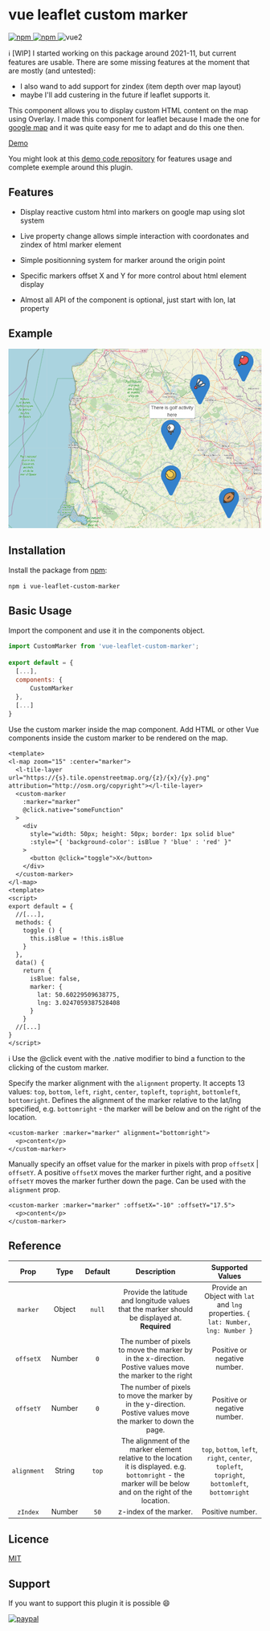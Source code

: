 # vue leaflet custom marker

[
![npm](https://img.shields.io/npm/v/vue-leaflet-custom-marker.svg)
![npm](https://img.shields.io/npm/dm/vue-leaflet-custom-marker.svg)
](https://www.npmjs.com/package/vue-leaflet-custom-marker)
![vue2](https://img.shields.io/badge/vue-2.x-brightgreen.svg)

ℹ️ [WIP] I started working on this package around 2021-11, but current features are usable. There are some missing features at the moment that are mostly (and untested): 
 * I also wand to add support for zindex (item depth over map layout)
 * maybe I'll add custering in the future if leaflet supports it.

This component allows you to display custom HTML content on the map using Overlay.
I made this component for leaflet because I made the one for [google map](https://github.com/eregnier/vue2-gmap-custom-marker) and it was quite easy for me to adapt and do this one then.

[Demo](https://vue-leaflet-custom-marker-demo.pages.dev/)

You might look at this [demo code repository](https://github.com/eregnier/vue-leaflet-custom-marker-demo) for features usage and complete exemple around this plugin.

## Features

- Display reactive custom html into markers on google map using slot system

- Live property change allows simple interaction with coordonates and zindex of html marker element

- Simple positionning system for marker around the origin point

- Specific markers offset X and Y for more control about html element display

- Almost all API of the component is optional, just start with lon, lat property

## Example

![custom markers on vue leaflet map](sample.png)

## Installation

Install the package from [npm](https://www.npmjs.com/package/vue-leaflet-custom-marker):

`npm i vue-leaflet-custom-marker`

## Basic Usage

Import the component and use it in the components object.

```javascript
import CustomMarker from 'vue-leaflet-custom-marker';

export default = {
  [...],
  components: {
      CustomMarker
  },
  [...]
}
```

Use the custom marker inside the map component. Add HTML or other Vue components inside the custom marker to be rendered on the map.

```vue
<template>
<l-map zoom="15" :center="marker">
  <l-tile-layer url="https://{s}.tile.openstreetmap.org/{z}/{x}/{y}.png" attribution="http://osm.org/copyright"></l-tile-layer>
  <custom-marker
    :marker="marker"
    @click.native="someFunction"
  >
    <div
      style="width: 50px; height: 50px; border: 1px solid blue"
      :style="{ 'background-color': isBlue ? 'blue' : 'red' }"
    >
      <button @click="toggle">X</button>
    </div>
  </custom-marker>
</l-map>
<template>
<script>
export default = {
  //[...],
  methods: {
    toggle () {
      this.isBlue = !this.isBlue
    }
  },
  data() {
    return {
      isBlue: false,
      marker: {
        lat: 50.60229509638775,
        lng: 3.0247059387528408
      }
    }
  //[...]
}
</script>
```
ℹ️ Use the @click event with the .native modifier to bind a function to the clicking of the custom marker.

Specify the marker alignment with the `alignment` property. It accepts 13 values: `top`, `bottom`, `left`, `right`, `center`, `topleft`, `topright`, `bottomleft`, `bottomright`. Defines the alignment of the marker relative to the lat/lng specified, e.g. `bottomright` - the marker will be below and on the right of the location.

```vue
<custom-marker :marker="marker" alignment="bottomright">
  <p>content</p>
</custom-marker>
```

<!-- ![custom markers on vue leaflet map](alignment.png) -->

Manually specify an offset value for the marker in pixels with prop `offsetX` | `offsetY`. A positive `offsetX` moves the marker further right, and a positive `offsetY` moves the marker further down the page. Can be used with the `alignment` prop.

```vue
<custom-marker :marker="marker" :offsetX="-10" :offsetY="17.5">
  <p>content</p>
</custom-marker>
```

## Reference

|   **Prop**    | **Type** | **Default** |                                                                        **Description**                                                                        |                                                               **Supported Values**                                                                |
| :-----------: | :------: | :---------: | :-----------------------------------------------------------------------------------------------------------------------------------------------------------: | :-----------------------------------------------------------------------------------------------------------------------------------------------: |
|   `marker`    |  Object  |   `null`    |                                Provide the latitude and longitude values that the marker should be displayed at. **Required**                                 |                                 Provide an Object with `lat` and `lng` properties. `{ lat: Number, lng: Number }`                                 |
|   `offsetX`   |  Number  |     `0`     |                          The number of pixels to move the marker by in the x-direction. Postive values move the marker to the right                           |                                                           Positive or negative number.                                                            |
|   `offsetY`   |  Number  |     `0`     |                        The number of pixels to move the marker by in the y-direction. Postive values move the marker to down the page.                        |                                                           Positive or negative number.                                                            |
|  `alignment`  |  String  |    `top`    | The alignment of the marker element relative to the location it is displayed. e.g. `bottomright` - the marker will be below and on the right of the location. | `top`, `bottom`, `left`, `right`, `center`, `topleft`, `topright`, `bottomleft`, `bottomright` |
|   `zIndex`    |  Number  |    `50`     |                                                                    z-index of the marker.                                                                     |                                                                 Positive number.                                                                  |

## Licence

[MIT](https://en.wikipedia.org/wiki/MIT_License)

## Support

If you want to support this plugin it is possible :smile: 

[![paypal](https://www.paypalobjects.com/en_US/i/btn/btn_donate_LG.gif)](https://www.paypal.com/cgi-bin/webscr?cmd=_s-xclick&hosted_button_id=UV5GR9QWPAEMS)


